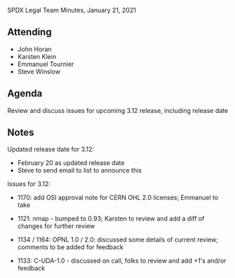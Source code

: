 SPDX Legal Team Minutes,  January 21, 2021

## Attending
* John Horan
* Karsten Klein
* Emmanuel Tournier
* Steve Winslow


## Agenda
Review and discuss issues for upcoming 3.12 release, including release date

## Notes

Updated release date for 3.12:
* February 20 as updated release date
* Steve to send email to list to announce this

Issues for 3.12:

* 1170: add OSI approval note for CERN OHL 2.0 licenses; Emmanuel to take

* 1121: nmap - bumped to 0.93; Karsten to review and add a diff of changes for further review

* 1134 / 1164: OPNL 1.0 / 2.0: discussed some details of current review; comments to be added for feedback

* 1133: C-UDA-1.0 - discussed on call, folks to review and add +1's and/or feedback
